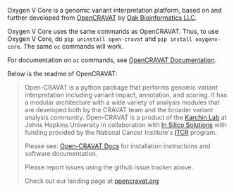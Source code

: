 Oxygen V Core is a genomic variant interpretation platform, based on and further developed from [OpenCRAVAT](https://github.com/KarchinLab/open-cravat) by [Oak Bioinformatics LLC](https://oakbioinformatics.com).

Oxygen V Core uses the same commands as OpenCRAVAT. Thus, to use Oxygen V Core, do `pip uninstall open-cravat` and `pip install oxygenv-core`. The same `oc` commands will work.

For documentation on `oc` commands, see [OpenCRAVAT Documentation](https://open-cravat.readthedocs.org).

Below is the readme of OpenCRAVAT:

>Open-CRAVAT is a python package that performs genomic variant interpretation including variant impact, annotation, and scoring.  It has a modular architecture with a wide variety of analysis modules that are developed both by the CRAVAT team and the broader variant analysis community. Open-CRAVAT is a product of the [Karchin Lab](http://karchinlab.org/) at Johns Hopkins University in collaboration with [In Silico Solutions](http://insilico.us.com) with funding provided by the National Cancer Institute's [ITCR](https://itcr.cancer.gov/) program.
>
>Please see: [Open-CRAVAT Docs](https://open-cravat.readthedocs.io/en/latest/index.html) for installation instructions and software documentation.
>
>Please report issues using the github issue tracker above.
>
>Check out our landing page at [opencravat.org](https://opencravat.org)

